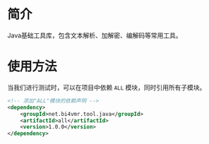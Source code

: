 # 简介
Java基础工具库，包含文本解析、加解密、编解码等常用工具。

# 使用方法
当我们进行测试时，可以在项目中依赖 `ALL` 模块，同时引用所有子模块。

```xml
<!-- 添加"ALL"模块的依赖声明 -->
<dependency>
    <groupId>net.bi4vmr.tool.java</groupId>
    <artifactId>all</artifactId>
    <version>1.0.0</version>
</dependency>
```
